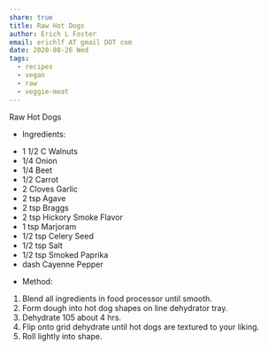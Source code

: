 ```yaml
---
share: true
title: Raw Hot Dogs
author: Erich L Foster
email: erichlf AT gmail DOT com
date: 2020-08-26 Wed
tags:
  - recipes
  - vegan
  - raw
  - veggie-meat
---
```

Raw Hot Dogs
* Ingredients:
- 1 1/2 C Walnuts
- 1/4 Onion
- 1/4 Beet
- 1/2 Carrot
- 2 Cloves Garlic
- 2 tsp Agave
- 2 tsp Braggs
- 2 tsp Hickory Smoke Flavor
- 1 tsp Marjoram
- 1/2 tsp Celery Seed
- 1/2 tsp Salt
- 1/2 tsp Smoked Paprika
- dash Cayenne Pepper

* Method:
1. Blend all ingredients in food processor until smooth.
2. Form dough into hot dog shapes on line dehydrator tray.
3. Dehydrate 105 about 4 hrs.
4. Flip onto grid dehydrate until hot dogs are textured to your liking.
5. Roll lightly into shape.
